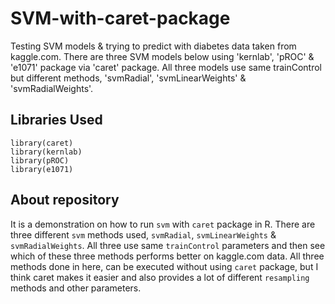 # SVM-with-caret-package
Testing SVM models & trying to predict with diabetes data taken from kaggle.com. There are three SVM models below 
using 'kernlab', 'pROC' & 'e1071' package via 'caret' package. All three models use same trainControl but different methods, 'svmRadial', 'svmLinearWeights' & 'svmRadialWeights'.

## Libraries Used

    library(caret)
    library(kernlab)
    library(pROC)
    library(e1071)

## About repository
It is a demonstration on how to run `svm` with `caret` package in R. There are three different `svm` methods used, `svmRadial`, `svmLinearWeights` & `svmRadialWeights`. All three use same `trainControl` parameters and then see which of these three methods performs better on kaggle.com data. All three methods done in here, can be executed without using `caret` package, but I think caret makes it easier and also provides a lot of different `resampling` methods and other parameters. 

